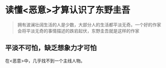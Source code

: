# 读懂<恶意>才算认识了东野圭吾

> 拥有波澜壮阔生活的人是少数，大部分人的生活都平淡无奇。一个好的作家会将平淡无奇的事情描述的跌宕起伏，东野圭吾就是这样的作家

## 平淡不可怕，缺乏想象力才可怕

在<恶意>中，几乎找不到一个主线人物。
